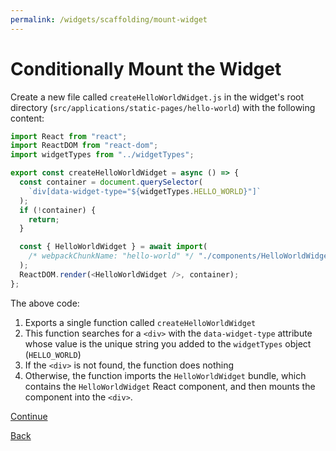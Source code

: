 ```yaml
---
permalink: /widgets/scaffolding/mount-widget
---
```


# Conditionally Mount the Widget

Create a new file called `createHelloWorldWidget.js` in the widget's root directory (`src/applications/static-pages/hello-world`) with the following content:

```javascript
import React from "react";
import ReactDOM from "react-dom";
import widgetTypes from "../widgetTypes";

export const createHelloWorldWidget = async () => {
  const container = document.querySelector(
    `div[data-widget-type="${widgetTypes.HELLO_WORLD}"]`
  );
  if (!container) {
    return;
  }

  const { HelloWorldWidget } = await import(
    /* webpackChunkName: "hello-world" */ "./components/HelloWorldWidget"
  );
  ReactDOM.render(<HelloWorldWidget />, container);
};
```

The above code:

1.  Exports a single function called `createHelloWorldWidget`
1.  This function searches for a `<div>` with the `data-widget-type` attribute whose value is the unique string you added to the `widgetTypes` object (`HELLO_WORLD`)
1.  If the `<div>` is not found, the function does nothing
1.  Otherwise, the function imports the `HelloWorldWidget` bundle, which contains the `HelloWorldWidget` React component, and then mounts the component into the `<div>`.

[Continue](./8-create-widget.md)

[Back](./6-create-component.md)
